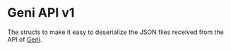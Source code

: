 # Geni API v1

The structs to make it easy to deserialize the JSON files received from the API of [Geni](https://www.geni.com/).

